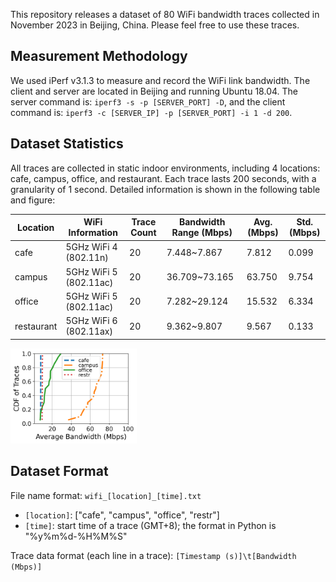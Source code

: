 This repository releases a dataset of 80 WiFi bandwidth traces collected in November 2023 in Beijing, China. Please feel free to use these traces.

## Measurement Methodology 

We used iPerf v3.1.3 to measure and record the WiFi link bandwidth. The client and server are located in Beijing and running Ubuntu 18.04. The server command is: ``iperf3 -s -p [SERVER_PORT] -D``, and the client command is: ``iperf3 -c [SERVER_IP] -p [SERVER_PORT] -i 1 -d 200``.

## Dataset Statistics

All traces are collected in static indoor environments, including 4 locations: cafe, campus, office, and restaurant. Each trace lasts 200 seconds, with a granularity of 1 second. Detailed information is shown in the following table and figure:

| Location   | WiFi Information       | Trace Count | Bandwidth Range (Mbps) | Avg. (Mbps) | Std. (Mbps) |
| ---------- | ---------------------- | ----------- | ---------------------- | ----------- | ----------- |
| cafe       | 5GHz WiFi 4 (802.11n)  | 20          | 7.448~7.867            | 7.812       | 0.099       |
| campus     | 5GHz WiFi 5 (802.11ac) | 20          | 36.709~73.165          | 63.750      | 9.754       |
| office     | 5GHz WiFi 5 (802.11ac) | 20          | 7.282~29.124           | 15.532      | 6.334       |
| restaurant | 5GHz WiFi 6 (802.11ax) | 20          | 9.362~9.807            | 9.567       | 0.133       |

<p align="left">
    <img src="trace_bw_cdf.png" width="40%">
</p>

## Dataset Format

File name format: ``wifi_[location]_[time].txt``

- ``[location]``: ["cafe", "campus", "office", "restr"]
- ``[time]``: start time of a trace (GMT+8); the format in Python is "%y%m%d-%H%M%S"

Trace data format (each line in a trace): ``[Timestamp (s)]\t[Bandwidth (Mbps)]``
